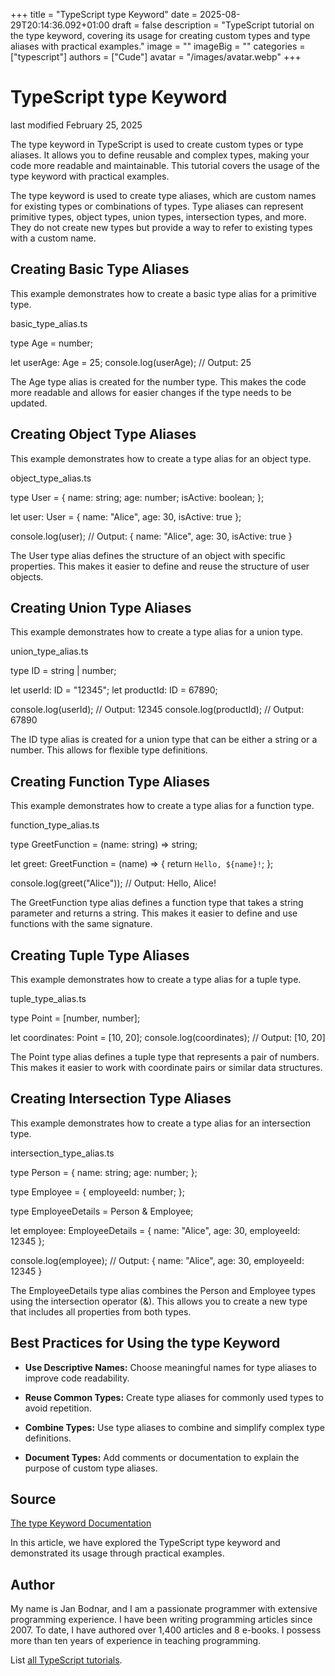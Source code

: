 +++
title = "TypeScript type Keyword"
date = 2025-08-29T20:14:36.092+01:00
draft = false
description = "TypeScript tutorial on the type keyword, covering its usage for creating custom types and type aliases with practical examples."
image = ""
imageBig = ""
categories = ["typescript"]
authors = ["Cude"]
avatar = "/images/avatar.webp"
+++

# TypeScript type Keyword

last modified February 25, 2025

The type keyword in TypeScript is used to create custom types or
type aliases. It allows you to define reusable and complex types, making your
code more readable and maintainable. This tutorial covers the usage of the
type keyword with practical examples.

The type keyword is used to create type aliases, which are custom
names for existing types or combinations of types. Type aliases can represent
primitive types, object types, union types, intersection types, and more. They
do not create new types but provide a way to refer to existing types with a
custom name.

## Creating Basic Type Aliases

This example demonstrates how to create a basic type alias for a primitive type.

basic_type_alias.ts
  

type Age = number;

let userAge: Age = 25;
console.log(userAge);  // Output: 25

The Age type alias is created for the number type.
This makes the code more readable and allows for easier changes if the type
needs to be updated.

## Creating Object Type Aliases

This example demonstrates how to create a type alias for an object type.

object_type_alias.ts
  

type User = {
    name: string;
    age: number;
    isActive: boolean;
};

let user: User = {
    name: "Alice",
    age: 30,
    isActive: true
};

console.log(user);  // Output: { name: "Alice", age: 30, isActive: true }

The User type alias defines the structure of an object with
specific properties. This makes it easier to define and reuse the structure of
user objects.

## Creating Union Type Aliases

This example demonstrates how to create a type alias for a union type.

union_type_alias.ts
  

type ID = string | number;

let userId: ID = "12345";
let productId: ID = 67890;

console.log(userId);    // Output: 12345
console.log(productId); // Output: 67890

The ID type alias is created for a union type that can be either a
string or a number. This allows for flexible type
definitions.

## Creating Function Type Aliases

This example demonstrates how to create a type alias for a function type.

function_type_alias.ts
  

type GreetFunction = (name: string) =&gt; string;

let greet: GreetFunction = (name) =&gt; {
    return `Hello, ${name}!`;
};

console.log(greet("Alice"));  // Output: Hello, Alice!

The GreetFunction type alias defines a function type that takes a
string parameter and returns a string. This makes it
easier to define and use functions with the same signature.

## Creating Tuple Type Aliases

This example demonstrates how to create a type alias for a tuple type.

tuple_type_alias.ts
  

type Point = [number, number];

let coordinates: Point = [10, 20];
console.log(coordinates);  // Output: [10, 20]

The Point type alias defines a tuple type that represents a pair of
numbers. This makes it easier to work with coordinate pairs or similar data
structures.

## Creating Intersection Type Aliases

This example demonstrates how to create a type alias for an intersection type.

intersection_type_alias.ts
  

type Person = {
    name: string;
    age: number;
};

type Employee = {
    employeeId: number;
};

type EmployeeDetails = Person &amp; Employee;

let employee: EmployeeDetails = {
    name: "Alice",
    age: 30,
    employeeId: 12345
};

console.log(employee);  // Output: { name: "Alice", age: 30, employeeId: 12345 }

The EmployeeDetails type alias combines the Person and
Employee types using the intersection operator (&amp;).
This allows you to create a new type that includes all properties from both
types.

## Best Practices for Using the type Keyword

- **Use Descriptive Names:** Choose meaningful names for type aliases to improve code readability.

- **Reuse Common Types:** Create type aliases for commonly used types to avoid repetition.

- **Combine Types:** Use type aliases to combine and simplify complex type definitions.

- **Document Types:** Add comments or documentation to explain the purpose of custom type aliases.

## Source

[The type Keyword Documentation](https://www.typescriptlang.org/docs/handbook/advanced-types.html#type-aliases)

In this article, we have explored the TypeScript type keyword and
demonstrated its usage through practical examples.

## Author

My name is Jan Bodnar, and I am a passionate programmer with extensive
programming experience. I have been writing programming articles since 2007.
To date, I have authored over 1,400 articles and 8 e-books. I possess more
than ten years of experience in teaching programming.

List [all TypeScript tutorials](/all/#typescript).